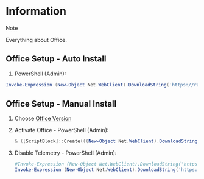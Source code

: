 # Information

> [!NOTE]
> Everything about Office.

## Office Setup - Auto Install

1. PowerShell (Admin):

```powershell
Invoke-Expression (New-Object Net.WebClient).DownloadString('https://raw.githubusercontent.com/ByKsTv/Everything/main/Windows/Office/Download.ps1')

```

## Office Setup - Manual Install

1. Choose [Office Version](https://gravesoft.dev/download_windows_office/office_c2r_links/#english-en-us)
1. Activate Office - PowerShell (Admin):

   ```powershell
   & ([ScriptBlock]::Create(((New-Object Net.WebClient).DownloadString('https://massgrave.dev/get')))) /Ohook

   ```

1. Disable Telemetry - PowerShell (Admin):

   ```powershell
   #Invoke-Expression (New-Object Net.WebClient).DownloadString('https://raw.githubusercontent.com/abbodi1406/WHD/master/scripts/OC2R_DisableTelemetry.ps1')
   Invoke-Expression (New-Object Net.WebClient).DownloadString('https://raw.githubusercontent.com/ByKsTv/Everything/main/Windows/Office/Disable_Telemetry.ps1')

   ```
